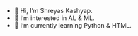 - 👋 Hi, I’m Shreyas Kashyap.
- 👀 I’m interested in AL & ML.
- 🌱 I’m currently learning Python & HTML.

<!---
ShreyasKashyap357/ShreyasKashyap357 is a ✨ special ✨ repository because its `README.md` (this file) appears on your GitHub profile.
You can click the Preview link to take a look at your changes.
--->
